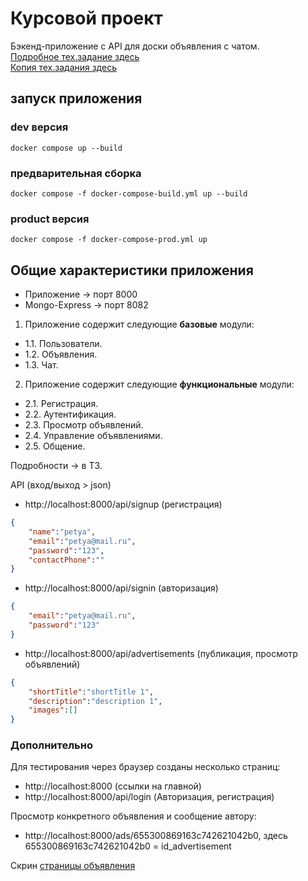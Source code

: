 # Курсовой проект

Бэкенд-приложение с API для доски объявления с чатом.   
[Подробное тех.задание здесь](https://github.com/netology-code/ndse-diplom)      
[Копия тех.задания здесь](https://github.com/riadesigner/course-app/blob/main/original-task.md)   


## запуск приложения 

### dev версия
```shell
docker compose up --build
```

### предварительная сборка
```shell
docker compose -f docker-compose-build.yml up --build 
```

### product версия
```shell
docker compose -f docker-compose-prod.yml up
```


## Общие характеристики приложения

- Приложение -> порт 8000   
- Mongo-Express -> порт 8082 

1. Приложение содержит следующие **базовые** модули:

- 1.1. Пользователи.
- 1.2. Объявления.
- 1.3. Чат.

2. Приложение содержит следующие **функциональные** модули:

- 2.1. Регистрация.
- 2.2. Аутентификация.
- 2.3. Просмотр объявлений.
- 2.4. Управление объявлениями.
- 2.5. Общение.

Подробности -> в ТЗ.

API (вход/выход > json)
- http://localhost:8000/api/signup (регистрация)
```json
{
    "name":"petya",
    "email":"petya@mail.ru",
    "password":"123",
    "contactPhone":""
}
```
- http://localhost:8000/api/signin (авторизация)
```json
{
    "email":"petya@mail.ru",
    "password":"123"
}
```
- http://localhost:8000/api/advertisements (публикация, просмотр объявлений)
```json title="multipart-form-data"
{
    "shortTitle":"shortTitle 1",
    "description":"description 1",
    "images":[]
}
```

 
### Дополнительно

Для тестирования через браузер созданы несколько страниц:
- http://localhost:8000 (ссылки на главной)
- http://localhost:8000/api/login (Авторизация, регистрация)

Просмотр конкретного объявления и сообщение автору:
- http://localhost:8000/ads/655300869163c742621042b0,
 здесь 655300869163c742621042b0 = id_advertisement 

Скрин [страницы объявления](https://github.com/riadesigner/course-app/blob/main/screen-01.png)








